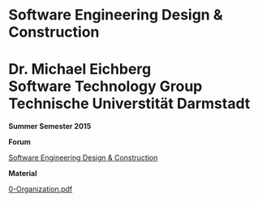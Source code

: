 Software Engineering Design & Construction
===
Dr. Michael Eichberg  
Software Technology Group  
Technische Universtität Darmstadt  
====
**Summer Semester 2015**

**Forum**

[Software Engineering Design & Construction](https://www.fachschaft.informatik.tu-darmstadt.de/forum//viewforum.php?f=234)


**Material**

[0-Organization.pdf](0-Organization.pdf)

